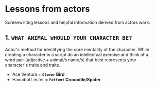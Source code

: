 # Lessons from actors

Screenwriting lessons and helpful information derived from actors work.

## 1. **`WHAT ANIMAL WHOULD YOUR CHARACTER BE?`**

Actor's method for identifying the core mentality of the character. While creating a character in a script do an intellectual exercise and think of a word pair (adjective + animal/s name/s) that best represents your character's traits and traits.

* Ace Ventura = **`Clever` Bird**
* Hannibal Lecter = **`Patient` Crocodile/Spider**
